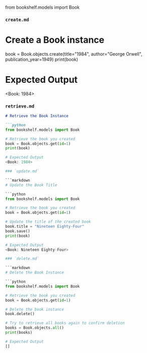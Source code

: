 from bookshelf.models import Book
### `create.md`

# Create a Book instance
book = Book.objects.create(title="1984", author="George Orwell", publication_year=1949)
print(book)

# Expected Output
<Book: 1984>

### `retrieve.md`

```markdown
# Retrieve the Book Instance

```python
from bookshelf.models import Book

# Retrieve the book you created
book = Book.objects.get(id=1)
print(book)

# Expected Output
<Book: 1984>

### `update.md`

```markdown
# Update the Book Title

```python
from bookshelf.models import Book

# Retrieve the book you created
book = Book.objects.get(id=1)

# Update the title of the created book
book.title = "Nineteen Eighty-Four"
book.save()
print(book)

# Expected Output
<Book: Nineteen Eighty-Four>

### `delete.md`

```markdown
# Delete the Book Instance

```python
from bookshelf.models import Book

# Retrieve the book you created
book = Book.objects.get(id=1)

# Delete the book instance
book.delete()

# Try to retrieve all books again to confirm deletion
books = Book.objects.all()
print(books)

# Expected Output
[]